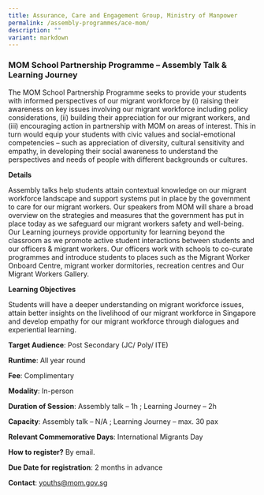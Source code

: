 ```yaml
---
title: Assurance, Care and Engagement Group, Ministry of Manpower
permalink: /assembly-programmes/ace-mom/
description: ""
variant: markdown
---
```

### MOM School Partnership Programme – Assembly Talk & Learning Journey

The MOM School Partnership Programme seeks to provide your students with informed perspectives of our migrant workforce by (i) raising their awareness on key issues involving our migrant workforce including policy considerations, (ii) building their appreciation for our migrant workers, and (iii) encouraging action in partnership with MOM on areas of interest. This in turn would equip your students with civic values and social-emotional competencies – such as appreciation of diversity, cultural sensitivity and empathy, in developing their social awareness to understand the perspectives and needs of people with different backgrounds or cultures.

**Details**

Assembly talks help students attain contextual knowledge on our migrant workforce landscape and support systems put in place by the government to care for our migrant workers. Our speakers from MOM will share a broad overview on the strategies and measures that the government has put in place today as we safeguard our migrant workers safety and well-being.   Our Learning journeys provide opportunity for learning beyond the classroom as we promote active student interactions between students and our officers & migrant workers. Our officers work with schools to co-curate programmes and introduce students to places such as the Migrant Worker Onboard Centre, migrant worker dormitories, recreation centres and Our Migrant Workers Gallery.

**Learning Objectives**

Students will have a deeper understanding on migrant workforce issues, attain better insights on the livelihood of our migrant workforce in Singapore and develop empathy for our migrant workforce through dialogues and experiential learning.

**Target Audience**: Post Secondary (JC/ Poly/ ITE)

**Runtime**: All year round

**Fee**: Complimentary

**Modality**: In-person

**Duration of Session**: Assembly talk – 1h ; Learning Journey – 2h

**Capacity**: Assembly talk – N/A ; Learning Journey – max. 30 pax 

**Relevant Commemorative Days**: International Migrants Day

**How to register?** By email.

**Due Date for registration**: 2 months in advance

**Contact**: youths@mom.gov.sg
